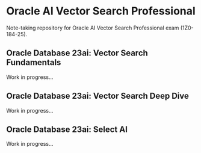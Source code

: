 # Oracle AI Vector Search Professional

Note-taking repository for Oracle AI Vector Search Professional exam (1Z0-184-25).

## Oracle Database 23ai: Vector Search Fundamentals

Work in progress...

## Oracle Database 23ai: Vector Search Deep Dive

Work in progress...

## Oracle Database 23ai: Select AI

Work in progress...